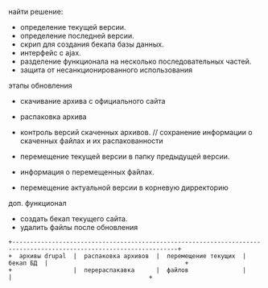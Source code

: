 найти решение:
- определение текущей версии.
- определение последней версии.
- скрип для создания бекапа базы данных.
- интерфейс с ajax.
- разделение функционала на несколько последовательных частей.
- защита от несанкционированного использования


этапы обновления

- скачивание архива с официального сайта
- распаковка архива
- контроль версий скаченных архивов. // сохранение информации о скаченных файлах и их распакованности

- перемещение текущей версии в папку предыдущей версии.
- информация о перемещенных файлах.

- перемещение актуальной версии в корневую дирректорию



доп. функционал
- создать бекап текущего сайта.
- удалить файлы после обновления


```
+--------------------------------------------------------------------------------------------------------------------+
+  архивы drupal  |  распаковка архивов  |  перемещение текущих  |  бекап БД  |                                      +
+                 |  перераспакавка      |  файлов               |            |                                      +
```